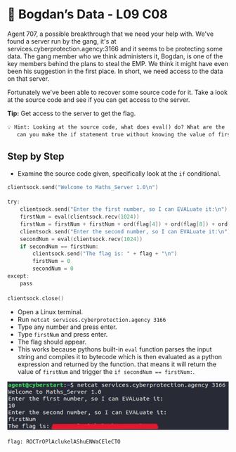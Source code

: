 # 📏 Bogdan’s Data - L09 C08

Agent 707, a possible breakthrough that we need your help with. We've found a server run by the gang, it's at services.cyberprotection.agency:3166 and it seems to be protecting some data. The gang member who we think administers it, Bogdan, is one of the key members behind the plans to steal the EMP. We think it might have even been his suggestion in the first place. In short, we need access to the data on that server.

Fortunately we've been able to recover some source code for it. Take a look at the source code and see if you can get access to the server.

**Tip:** Get access to the server to get the flag.

```txt
💡 Hint: Looking at the source code, what does eval() do? What are the requirements for getting the flag,
   can you make the if statement true without knowing the value of firstNum?
```

## Step by Step

- Examine the source code given, specifically look at the `if` conditional.

```c
clientsock.send("Welcome to Maths_Server 1.0\n")

try:
    clientsock.send("Enter the first number, so I can EVALuate it:\n")
    firstNum = eval(clientsock.recv(1024))
    firstNum = firstNum + firstNum + ord(flag[4]) + ord(flag[8]) + ord(flag[5])
    clientsock.send("Enter the second number, so I can EVALuate it:\n")
    secondNum = eval(clientsock.recv(1024))
    if secondNum == firstNum:
        clientsock.send("The flag is: " + flag + "\n")
        firstNum = 0
        secondNum = 0
except:
    pass

clientsock.close()
```

- Open a Linux terminal.
- Run `netcat services.cyberprotection.agency 3166`
- Type any number and press enter.
- Type `firstNum` and press enter.
- The flag should appear.
- This works because pythons built-in `eval` function parses the input string and compiles it to bytecode which is then evaluated as a python expression and returned by the function. that means it will return the value of `firstNum` and trigger the `if secondNum == firstNum:`.

![terminal example](/assets/bogdansdata1.png)

`flag: ROCTrOPlAclukelAShuENWaCEleCTO`
